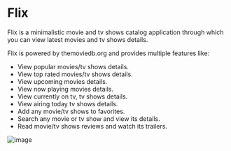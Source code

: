 # Flix

Flix is a minimalistic movie and tv shows catalog application through which you can view latest movies and tv shows details.

Flix is powered by themoviedb.org and provides multiple features like:
* View popular movies/tv shows details.
* View top rated movies/tv shows details.
* View upcoming movies details.
* View now playing movies details.
* View currently on tv, tv shows details.
* View airing today tv shows details.
* Add any movie/tv shows to favorites.
* Search any movie or tv show and view its details.
* Read movie/tv shows reviews and watch its trailers.


![image](https://user-images.githubusercontent.com/23611258/40719315-e00c3690-6430-11e8-96ae-48253edff123.jpg)
